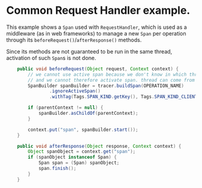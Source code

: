 # Common Request Handler example.

This example shows a `Span` used with `RequestHandler`, which is used as a middleware (as in web frameworks) to manage a new `Span` per operation through its `beforeRequest()`/`afterResponse()` methods.

Since its methods are not guaranteed to be run in the same thread, activation of such `Span`s is not done.

```java
    public void beforeRequest(Object request, Context context) {
        // we cannot use active span because we don't know in which thread it is executed
        // and we cannot therefore activate span. thread can come from common thread pool.
        SpanBuilder spanBuilder = tracer.buildSpan(OPERATION_NAME)
                .ignoreActiveSpan()
                .withTag(Tags.SPAN_KIND.getKey(), Tags.SPAN_KIND_CLIENT);

        if (parentContext != null) {
            spanBuilder.asChildOf(parentContext);
        }

        context.put("span", spanBuilder.start());
    }

    public void afterResponse(Object response, Context context) {
        Object spanObject = context.get("span");
        if (spanObject instanceof Span) {
            Span span = (Span) spanObject;
            span.finish();
        }
    }
```
